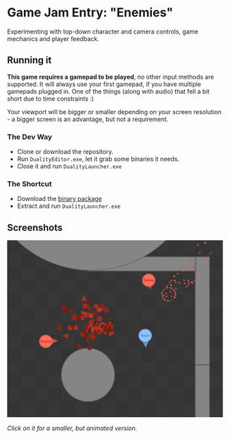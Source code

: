 # Game Jam Entry: "Enemies"

Experimenting with top-down character and camera controls, game mechanics and player feedback.

## Running it

**This game requires a gamepad to be played**, no other input methods are supported. It will always use your first gamepad, if you have multiple gamepads plugged in. One of the things (along with audio) that fell a bit short due to time constraints :)

Your viewport will be bigger or smaller depending on your screen resolution - a bigger screen is an advantage, but not a requirement.

### The Dev Way

- Clone or download the repository.
- Run `DualityEditor.exe`, let it grab some binaries it needs.
- Close it and run `DualityLauncher.exe`

### The Shortcut

- Download the [binary package](https://github.com/ilexp/bmj2017-01/raw/master/Enemies.zip)
- Extract and run `DualityLauncher.exe`

## Screenshots

[![](Screenshot.png)](https://gfycat.com/LegitimateTameIndianpalmsquirrel)

_Click on it for a smaller, but animated version._
